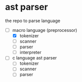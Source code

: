 # ast parser

the repo to parse language

- [ ] macro language (preprocessor)
    - [x] tokenizer
    - [ ] scanner
    - [ ] parser
    - [ ] interpreter
- [ ] c language ast parser
    - [ ] tokenizer
    - [ ] scanner
    - [ ] parser
